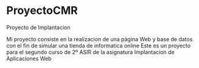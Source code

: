 # ProyectoCMR
Proyecto de Implantacion

Mi proyecto consiste en la realizacion de una pàgina Web y base de datos con el fin de simular una tienda de informatica online
Este es un proyecto para el segundo curso de 2º ASIR de la asignatura Implantacion de Aplicaciones Web
